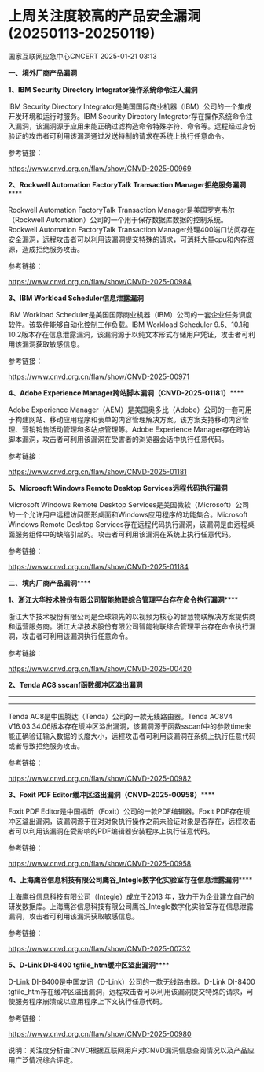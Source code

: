 #  上周关注度较高的产品安全漏洞(20250113-20250119)   
 国家互联网应急中心CNCERT   2025-01-21 03:13  
  
**一、境外厂商产品漏洞**  
  
**1、IBM Security Directory Integrator操作系统命令注入漏洞**  
  
IBM Security Directory Integrator是美国国际商业机器（IBM）公司的一个集成开发环境和运行时服务。IBM Security Directory Integrator存在操作系统命令注入漏洞，该漏洞源于应用未能正确过滤构造命令特殊字符、命令等。远程经过身份验证的攻击者可利用该漏洞通过发送特制的请求在系统上执行任意命令。  
  
参考链接：  
  
https://www.cnvd.org.cn/flaw/show/CNVD-2025-00969  
  
**2、Rockwell Automation FactoryTalk Transaction Manager拒绝服务漏洞******  
  
Rockwell Automation FactoryTalk Transaction Manager是美国罗克韦尔（Rockwell Automation）公司的一个用于保存数据库数据的控制系统。Rockwell Automation FactoryTalk Transaction Manager处理400端口访问存在安全漏洞，远程攻击者可以利用该漏洞提交特殊的请求，可消耗大量cpu和内存资源，造成拒绝服务攻击。  
  
参考链接：  
  
https://www.cnvd.org.cn/flaw/show/CNVD-2025-00984  
  
**3、IBM Workload Scheduler信息泄露漏洞**  
  
IBM Workload Scheduler是美国国际商业机器（IBM）公司的一套企业任务调度软件。该软件能够自动化控制工作负载。IBM Workload Scheduler 9.5、10.1和10.2版本存在信息泄露漏洞，该漏洞源于以纯文本形式存储用户凭证，攻击者可利用该漏洞获取敏感信息。  
  
参考链接：  
  
https://www.cnvd.org.cn/flaw/show/CNVD-2025-00971  
  
**4、Adobe Experience Manager跨站脚本漏洞（CNVD-2025-01181）******  
  
Adobe Experience Manager（AEM）是美国奥多比（Adobe）公司的一套可用于构建网站、移动应用程序和表单的内容管理解决方案。该方案支持移动内容管理、营销销售活动管理和多站点管理等。Adobe Experience Manager存在跨站脚本漏洞，攻击者可利用该漏洞在受害者的浏览器会话中执行任意代码。  
  
参考链接：  
  
https://www.cnvd.org.cn/flaw/show/CNVD-2025-01181  
  
**5、Microsoft Windows Remote Desktop Services远程代码执行漏洞**  
  
Microsoft Windows Remote Desktop Services是美国微软（Microsoft）公司的一个允许用户远程访问图形桌面和Windows应用程序的功能集合。Microsoft Windows Remote Desktop Services存在远程代码执行漏洞，该漏洞是由远程桌面服务组件中的缺陷引起的。攻击者可利用该漏洞在系统上执行任意代码。  
  
参考链接：  
  
https://www.cnvd.org.cn/flaw/show/CNVD-2025-01184  
  
二、**境内厂商产品漏洞******  
  
**1、浙江大华技术股份有限公司智能物联综合管理平台存在命令执行漏洞******  
  
浙江大华技术股份有限公司是全球领先的以视频为核心的智慧物联解决方案提供商和运营服务商。浙江大华技术股份有限公司智能物联综合管理平台存在命令执行漏洞，攻击者可利用该漏洞执行任意命令。  
  
参考链接：  
  
https://www.cnvd.org.cn/flaw/show/CNVD-2025-00420  
  
**2、Tenda AC8 sscanf函数缓冲区溢出漏洞**  
****  
****  
  
Tenda AC8是中国腾达（Tenda）公司的一款无线路由器。Tenda AC8V4 V16.03.34.06版本存在缓冲区溢出漏洞，该漏洞源于函数sscanf中的参数time未能正确验证输入数据的长度大小，远程攻击者可利用该漏洞在系统上执行任意代码或者导致拒绝服务攻击。  
  
参考链接：  
  
https://www.cnvd.org.cn/flaw/show/CNVD-2025-00982  
  
**3、Foxit PDF Editor缓冲区溢出漏洞（CNVD-2025-00958）******  
  
‌Foxit PDF Editor是中国福昕（Foxit）公司的一款PDF编辑器。Foxit PDF存在缓冲区溢出漏洞，该漏洞源于在对对象执行操作之前未验证对象是否存在，远程攻击者可以利用该漏洞在受影响的PDF编辑器安装程序上执行任意代码。  
  
参考链接：  
  
https://www.cnvd.org.cn/flaw/show/CNVD-2025-00958  
  
**4、上海鹰谷信息科技有限公司鹰谷_Integle数字化实验室存在信息泄露漏洞******  
  
上海鹰谷信息科技有限公司（Integle）成立于2013 年，致力于为企业建立自己的研发数据库。上海鹰谷信息科技有限公司鹰谷_Integle数字化实验室存在信息泄露漏洞，攻击者可利用该漏洞获取敏感信息。  
  
参考链接：  
  
https://www.cnvd.org.cn/flaw/show/CNVD-2025-00732  
  
**5、D-Link DI-8400 tgfile_htm缓冲区溢出漏洞******  
  
D-Link DI-8400是中国友讯（D-Link）公司的一款无线路由器。D-Link DI-8400 tgfile_htm存在缓冲区溢出漏洞，远程攻击者可以利用该漏洞提交特殊的请求，可使服务程序崩溃或以应用程序上下文执行任意代码。  
  
参考链接：  
  
https://www.cnvd.org.cn/flaw/show/CNVD-2025-00980  
  
说明：关注度分析由CNVD根据互联网用户对CNVD漏洞信息查阅情况以及产品应用广泛情况综合评定。  
  
  
